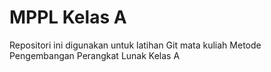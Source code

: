 # MPPL Kelas A
Repositori ini digunakan untuk latihan Git mata kuliah Metode Pengembangan Perangkat Lunak Kelas A
